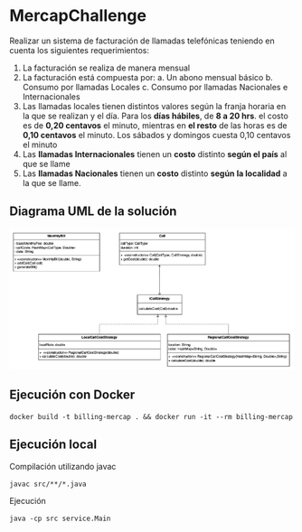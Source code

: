 # MercapChallenge

Realizar un sistema de facturación de llamadas telefónicas teniendo en cuenta los siguientes
requerimientos:

1. La facturación se realiza de manera mensual
2. La facturación está compuesta por:
   a. Un abono mensual básico
   b. Consumo por llamadas Locales
   c. Consumo por llamadas Nacionales e Internacionales
3. Las llamadas locales tienen distintos valores según la franja horaria en la que se
   realizan y el día. Para los **días hábiles**, de **8 a 20 hrs**. el costo es de **0,20 centavos** el
   minuto, mientras en **el resto** de las horas es de **0,10 centavos** el minuto. Los sábados
   y domingos cuesta 0,10 centavos el minuto
4. Las **llamadas Internacionales** tienen un **costo** distinto **según el país** al que se llame
5. Las **llamadas Nacionales** tienen un **costo** distinto **según** **la localidad** a la que se
   llame.

## Diagrama UML de la solución

![Uml diagram](uml.png)

## Ejecución con Docker

```
docker build -t billing-mercap . && docker run -it --rm billing-mercap
```

## Ejecución local

Compilación utilizando javac

```
javac src/**/*.java
```

Ejecución

```
java -cp src service.Main
```
